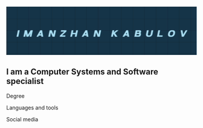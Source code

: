 ![Header](https://github.com/Imanzhan/Imanzhan/blob/main/assets/github.png)

## I am a Computer Systems and Software specialist

Degree

Languages and tools

Social media
